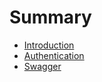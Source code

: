 # Summary

* [Introduction](README.md)
* [Authentication](authentication.md)
* [Swagger](swagger.md)

